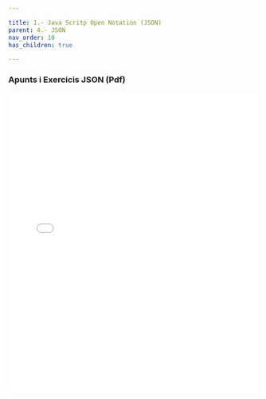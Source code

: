 ```yaml
---

title: 1.- Java Scritp Open Notation (JSON)
parent: 4.- JSON
nav_order: 10
has_children: true

---
```





### Apunts i Exercicis JSON (Pdf)

<iframe src="json.pdf" width="100%" height="600px" style="border: none;"></iframe>
